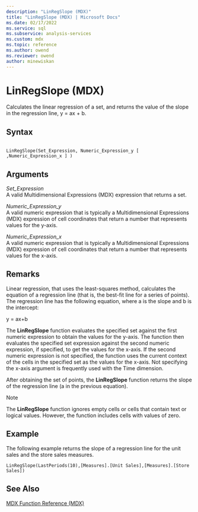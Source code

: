 ```yaml
---
description: "LinRegSlope (MDX)"
title: "LinRegSlope (MDX) | Microsoft Docs"
ms.date: 02/17/2022
ms.service: sql
ms.subservice: analysis-services
ms.custom: mdx
ms.topic: reference
ms.author: owend
ms.reviewer: owend
author: minewiskan
---
```

# LinRegSlope (MDX)


  Calculates the linear regression of a set, and returns the value of the slope in the regression line, y = ax + b.  
  
## Syntax  
  
```  
  
LinRegSlope(Set_Expression, Numeric_Expression_y [ ,Numeric_Expression_x ] )  
```  
  
## Arguments  
 *Set_Expression*  
 A valid Multidimensional Expressions (MDX) expression that returns a set.  
  
 *Numeric_Expression_y*  
 A valid numeric expression that is typically a Multidimensional Expressions (MDX) expression of cell coordinates that return a number that represents values for the y-axis.  
  
 *Numeric_Expression_x*  
 A valid numeric expression that is typically a Multidimensional Expressions (MDX) expression of cell coordinates that return a number that represents values for the x-axis.  
  
## Remarks  
 Linear regression, that uses the least-squares method, calculates the equation of a regression line (that is, the best-fit line for a series of points). The regression line has the following equation, where a is the slope and b is the intercept:  
  
 y = ax+b  
  
 The **LinRegSlope** function evaluates the specified set against the first numeric expression to obtain the values for the y-axis. The function then evaluates the specified set expression against the second numeric expression, if specified, to get the values for the x-axis. If the second numeric expression is not specified, the function uses the current context of the cells in the specified set as the values for the x-axis. Not specifying the x-axis argument is frequently used with the Time dimension.  
  
 After obtaining the set of points, the **LinRegSlope** function returns the slope of the regression line (a in the previous equation).  
  
> [!NOTE]  
>  The **LinRegSlope** function ignores empty cells or cells that contain text or logical values. However, the function includes cells with values of zero.  
  
## Example  
 The following example returns the slope of a regression line for the unit sales and the store sales measures.  
  
```  
LinRegSlope(LastPeriods(10),[Measures].[Unit Sales],[Measures].[Store Sales])  
```  
  
## See Also  
 [MDX Function Reference &#40;MDX&#41;](../mdx/mdx-function-reference-mdx.md)  
  
  
